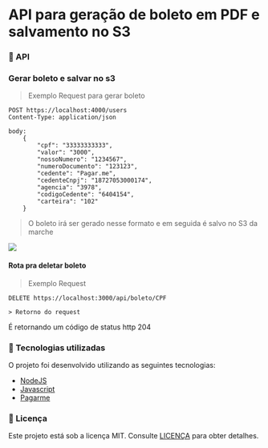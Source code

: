 # API para geração de boleto em PDF e salvamento no S3


### :wrench: API 

### Gerar boleto e salvar no s3


> Exemplo Request para gerar boleto
```http
POST https://localhost:4000/users
Content-Type: application/json

body:
    {
        "cpf": "33333333333",
        "valor": "3000",
        "nossoNumero": "1234567",
        "numeroDocumento": "123123",
        "cedente": "Pagar.me",
        "cedenteCnpj": "18727053000174",
        "agencia": "3978",
        "codigoCedente": "6404154",
        "carteira": "102"
    }
```

> O boleto irá ser gerado nesse formato e em seguida é salvo no S3 da marche
<img src="https://user-images.githubusercontent.com/48372094/114185152-c698c700-991b-11eb-87cd-2de6608521da.jpg">


#### Rota pra deletar boleto

> Exemplo Request
```http
DELETE https://localhost:3000/api/boleto/CPF

> Retorno do request
```
<p>É retornando um código de status http 204</p>


### :rocket: Tecnologias utilizadas

O projeto foi desenvolvido utilizando as seguintes tecnologias:

- [NodeJS](https://styled-components.com/)
- [Javascript](https://developer.mozilla.org/pt-BR/docs/Web/JavaScript)
- [Pagarme](https://github.com/pagarme/node-boleto)

### :memo: Licença

Este projeto está sob a licença MIT. Consulte [LICENÇA]() para obter detalhes.


